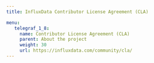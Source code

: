 ```yaml
---
title: InfluxData Contributor License Agreement (CLA)

menu:
   telegraf_1_8:
     name: Contributor License Agreement (CLA)
     parent: About the project
     weight: 30
     url: https://influxdata.com/community/cla/
---
```

